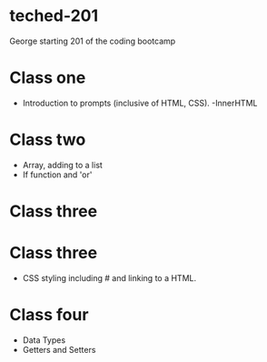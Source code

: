 # teched-201
George starting 201 of the coding bootcamp


# Class one 
- Introduction to prompts (inclusive of HTML, CSS).
-InnerHTML 

# Class two
- Array, adding to a list 
- If function and 'or'

# Class three

# Class three
- CSS styling including # and linking to a HTML.

# Class four 
- Data Types
- Getters and Setters


